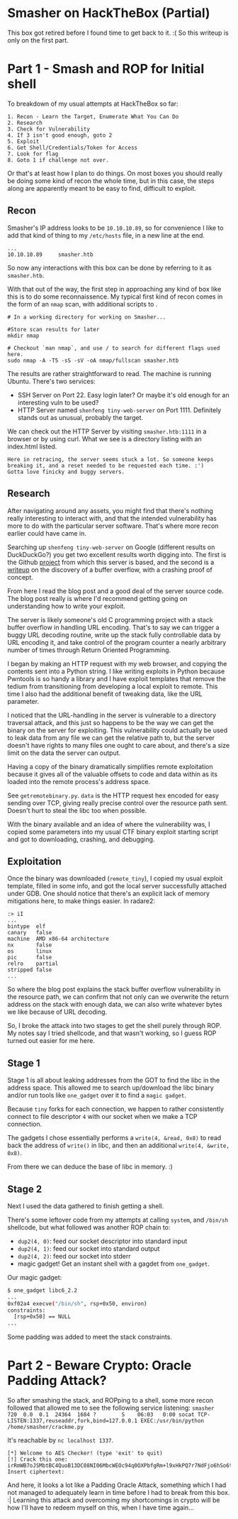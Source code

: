 # Smasher on HackTheBox (Partial)

This box got retired before I found time to get back to it. :( So this writeup is only on the first part.

# Part 1 - Smash and ROP for Initial shell

To breakdown of my usual attempts at HackTheBox so far:

	1. Recon - Learn the Target, Enumerate What You Can Do
	2. Research
	3. Check for Vulnerability
	4. If 3 isn't good enough, goto 2
	5. Exploit
	6. Get Shell/Credentials/Token for Access
	7. Look for flag
	8. Goto 1 if challenge not over.

Or that's at least how I plan to do things. On most boxes you should really be doing some kind
of recon the whole time, but in this case, the steps along are apparently meant to be easy to find,
difficult to exploit.

## Recon
Smasher's IP address looks to be `10.10.10.89`, so for convenience I like to add that kind of thing
to my `/etc/hosts` file, in a new line at the end.

```
...
10.10.10.89		smasher.htb
```

So now any interactions with this box can be done by referring to it as `smasher.htb`.

With that out of the way, the first step in approaching any kind of box like this
is to do some reconnaissence. My typical first kind of recon comes in the form of
an `nmap` scan, with additional scripts to .

```
# In a working directory for working on Smasher...

#Store scan results for later
mkdir nmap 

# Checkout `man nmap`, and use / to search for different flags used here.
sudo nmap -A -T5 -sS -sV -oA nmap/fullscan smasher.htb

```

The results are rather straightforward to read. The machine is running Ubuntu. There's two services:

- SSH Server on Port 22. Easy login later? Or maybe it's old enough for an interesting vuln to be used?
- HTTP Server named `shenfeng tiny-web-server` on Port 1111. Definitely stands out as unusual, probably the target.

We can check out the HTTP Server by visiting `smasher.htb:1111` in a browser or by using curl.
What we see is a directory listing with an index.html listed.

	Here in retracing, the server seems stuck a lot. So someone keeps breaking it, and a reset needed to be requested each time. :')
	Gotta love finicky and buggy servers.

## Research
After navigating around any assets, you might find that there's nothing really interesting to interact with,
and that the intended vulnerability has more to do with the particular server software. That's where more
recon earlier could have came in.

Searching up `shenfeng tiny-web-server` on Google (different results on DuckDuckGo?) you get two excellent results
worth digging into. The first is the Github 
[project](https://www.google.com/url?sa=t&rct=j&q=&esrc=s&source=web&cd=1&cad=rja&uact=8&ved=2ahUKEwiOhoyOieHdAhXKrFkKHZNTDN0QFjAAegQIDBAB&url=https%3A%2F%2Fgithub.com%2Fshenfeng%2Ftiny-web-server&usg=AOvVaw3ErUcF4VVjHWGYgE4L8w3X) 
from which this server is based, and the second
is a [writeup](https://www.google.com/url?sa=t&rct=j&q=&esrc=s&source=web&cd=4&cad=rja&uact=8&ved=2ahUKEwiOhoyOieHdAhXKrFkKHZNTDN0QFjADegQIChAB&url=http%3A%2F%2Fwww.surfingthecyber.com%2F2017%2F11%2F10%2Ftiny-web-server-buffer-overflow-discovery-and-poc.html&usg=AOvVaw2tIuZ9kG9HXM_UdoIlJELk)
on the discovery of a buffer overflow, with a crashing proof of concept.

From here I read the blog post and a good deal of the server source code.
The blog post really is where I'd recommend getting going on understanding how to write your exploit.

The server is likely someone's old C programming project with a stack buffer overflow in handling
URL encoding. That's to say we can trigger a buggy URL decoding routine, write up the stack fully controllable
data by URL encoding it, and take control of the program counter a nearly arbitrary number of times through
Return Oriented Programming.

I began by making an HTTP request with my web browser, and copying the contents sent into a Python string.
I like writing exploits in Python because Pwntools is so handy a library and I have exploit templates
that remove the tedium from transitioning from developing a local exploit to remote.
This time I also had the additional benefit of tweaking data, like the URL parameter.

I noticed that the URL-handling in the server is vulnerable to a directory traversal attack, 
and this just so happens to be the way we can get the binary on the server for exploiting.
This vulnerability could actually be used to leak data from any file we can get the relative path to,
but the server doesn't have rights to many files one ought to care about, and there's a size limit
on the data the server can output.

Having a copy of the binary dramatically simplifies remote exploitation because
it gives all of the valuable offsets to code and data within as its loaded into
the remote process's address space.

See `getremotebinary.py`. `data` is the HTTP request hex encoded for easy sending
over TCP, giving really precise control over the resource path sent. Doesn't hurt
to steal the libc too when possible.

With the binary available and an idea of where the vulnerability was, I copied some parameters into
my usual CTF binary exploit starting script and got to downloading, crashing, and debugging.

## Exploitation

Once the binary was downloaded (`remote_tiny`), I copied my usual exploit template,
filled in some info, and got the local server successfully attached under GDB.
One should notice that there's an explicit lack of memory mitigations here,
to make things easier. In radare2:
```
:> iI
...
bintype  elf
canary   false
machine  AMD x86-64 architecture
nx       false
os       linux
pic      false
relro    partial
stripped false
...
```

So where the blog post explains the stack buffer overflow vulnerability in
the resource path, we can confirm that not only can we overwrite the return
address on the stack with enough data, we can also write whatever bytes we
like because of URL decoding.

So, I broke the attack into two stages to get the shell purely through ROP.
My notes say I tried shellcode, and that wasn't working, so I guess ROP
turned out easier for me here.

## Stage 1

Stage 1 is all about leaking addresses from the GOT to find the libc
in the address space. This allowed me to search up/download the libc
binary and/or run tools like `one_gadget` over it to find a `magic gadget`.

Because `tiny` forks for each connection, we happen to rather consistently
connect to file descriptor `4` with our socket when we make a TCP connection.

The gadgets I chose essentially performs a `write(4, &read, 0x8)` to read back
the address of `write()` in libc, and then an additional `write(4, &write, 0x8)`.

From there we can deduce the base of libc in memory. :)

## Stage 2

Next I used the data gathered to finish getting a shell.

There's some leftover code from my attempts at calling `system`,
and `/bin/sh` shellcode, but what followed was another ROP chain
to:
- `dup2(4, 0)`: feed our socket descriptor into standard input
- `dup2(4, 1)`: feed our socket into standard output 
- `dup2(4, 2)`: feed our socket into stderr
- magic gadget! Get an instant shell with a gagdet from `one_gadget`.

Our magic gadget:
```bash
$ one_gadget libc6_2.2
...
0xf02a4 execve("/bin/sh", rsp+0x50, environ)
constraints:
  [rsp+0x50] == NULL
...
```

Some padding was added to meet the stack constraints.

# Part 2 - Beware Crypto: Oracle Padding Attack?

So after smashing the stack, and ROPping to a shell, some more recon
followed that allowed me to see the following service listening:
`smasher    720  0.0  0.1  24364  1684 ?        S    06:03   0:00 socat TCP-LISTEN:1337,reuseaddr,fork,bind=127.0.0.1 EXEC:/usr/bin/python /home/smasher/crackme.py`

It's reachable by `nc localhost 1337`.

```
[*] Welcome to AES Checker! (type 'exit' to quit)
[!] Crack this one: irRmWB7oJSMbtBC4QuoB13DC08NI06MbcWEOc94q0OXPbfgRm+l9xHkPQ7r7NdFjo6hSo6togqLYITGGpPsXdg==
Insert ciphertext:
```

And here, it looks a lot like a Padding Oracle Attack, something which I had not
managed to adequately learn in time before I had to break from this box. :|
Learning this attack and overcoming my shortcomings in crypto 
will be how I'll have to redeem myself on this, when I have time again...

